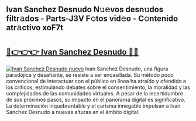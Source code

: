 ## Ivan Sanchez Desnudo N𝚞𝚎vos desn𝚞dos filtr𝚊dos - Parts-J3V F𝚘tos vid𝚎o - C𝚘ntenido atr𝚊ctivo xoF7t

# <h2><a href="http://mbdbzjp.tromn.icu/?c=Ivan+Sanchez+Desnudo">🔗👉👉👉 Ivan Sanchez Desnudo 🔗🔗</a></h2>

[![Ivan Sanchez Desnudo nuevo](https://i.imgur.com/pEAQMta.gif)](http://mbdbzjp.tromn.icu/?c=Ivan+Sanchez+Desnudo)
Ivan Sanchez Desnudo, una figura paradójica y desafiante, se resiste a ser encasillada. Su método poco convencional de interactuar con el público en línea ha atraído y ofendido a los críticos, estimulando debates sobre el consentimiento, la moralidad y las complejidades de las comunidades virtuales. A pesar de la incertidumbre de sus próximos pasos, su impacto en el panorama digital es significativo. La determinación inquebrantable y el carisma innegable impulsan a Ivan Sanchez Desnudo a nuevas alturas en el ámbito digital.
